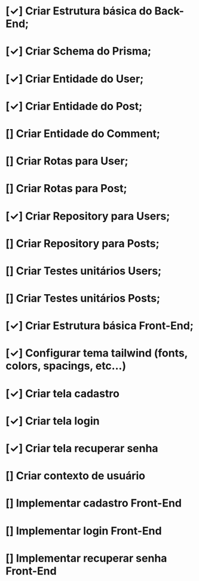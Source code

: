 
<!-- ✓ Cute Blog TODOs -->


<!-- BACK-END -->
# [✓] Criar Estrutura básica do Back-End;
# [✓] Criar Schema do Prisma;
# [✓] Criar Entidade do User;
# [✓] Criar Entidade do Post;
# [] Criar Entidade do Comment;
# [] Criar Rotas para User;
# [] Criar Rotas para Post;
# [✓] Criar Repository para Users;
# [] Criar Repository para Posts;
# [] Criar Testes unitários Users;
# [] Criar Testes unitários Posts;

<!-- FRONT-END -->
# [✓] Criar Estrutura básica Front-End;
# [✓] Configurar tema tailwind (fonts, colors, spacings, etc...)
# [✓] Criar tela cadastro
# [✓] Criar tela login
# [✓] Criar tela recuperar senha
# [] Criar contexto de usuário
# [] Implementar cadastro Front-End
# [] Implementar login Front-End
# [] Implementar recuperar senha Front-End

